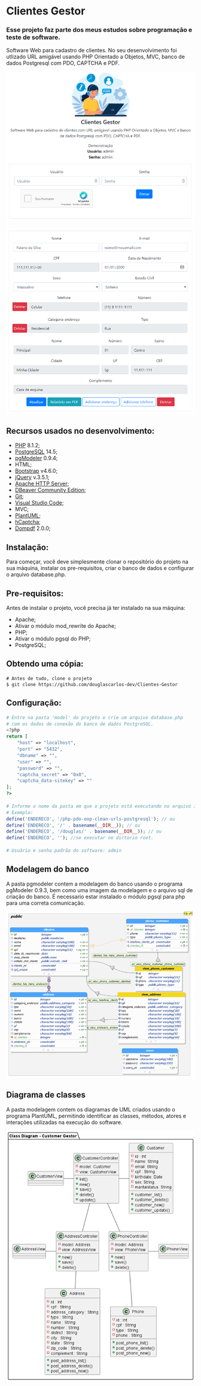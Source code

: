 # Clientes Gestor

### Esse projeto faz parte dos meus estudos sobre programação e teste de software.

Software Web para cadastro de clientes. No seu desenvolvimento foi utlizado URL amigável usando PHP Orientado a Objetos, MVC, banco de dados Postgresql com PDO, CAPTCHA e PDF.

![Logo API](./img/tela_login.png)

![Logo API](./img/tela_cliente.png)

## Recursos usados no desenvolvimento:

- [PHP](https://www.php.net/) 8.1.2;
- [PostgreSQL](https://www.postgresql.org/) 14.5;
- [pgModeler](https://github.com/pgmodeler/pgmodeler) 0.9.4;
- HTML;
- [Bootstrap](https://github.com/twbs/bootstrap) v4.6.0;
- [jQuery](https://github.com/jquery/jquery) v.3.5.1;
- [Apache HTTP Server](https://github.com/apache/httpd);
- [DBeaver Community Edition](https://github.com/dbeaver/dbeaver);
- [Git](https://git-scm.com);
- [Visual Studio Code](https://github.com/Microsoft/vscode/);
- MVC;
- [PlantUML](https://github.com/plantuml/plantuml);
- [hCaptcha](https://www.hcaptcha.com/);
- [Dompdf](https://github.com/dompdf/dompdf) 2.0.0;

## Instalação:

Para começar, você deve simplesmente clonar o repositório do projeto na sua máquina, instalar os pre-requisitos, criar o banco de dados e configurar o arquivo database.php.

## Pre-requisitos:

Antes de instalar o projeto, você precisa já ter instalado na sua máquina:

- Apache;
- Ativar o módulo mod_rewrite do Apache;
- PHP;
- Ativar o módulo pgsql do PHP;
- PostgreSQL;

## Obtendo uma cópia:

```shell
# Antes de tudo, clone o projeto
$ git clone https://github.com/douglascarlos-dev/Clientes-Gestor
```

## Configuração:

```php
# Entre na pasta 'model' do projeto e crie um arquivo database.php
# com os dados de conexão do banco de dados PostgreSQL.
<?php
return [
    "host" => "localhost",
    "port" => "5432",
    "dbname" => "",
    "user" => "",
    "password" => "",
    "captcha_secret" => "0x0",
    "captcha_data-sitekey" => ""
];
?>

# Informe o nome da pasta em que o projeto está executando no arquivo index.php
# Exemplo:
define('ENDERECO', '/php-pdo-oop-clean-urls-postgresql'); // ou
define('ENDERECO', '/' . basename(__DIR__)); // ou
define('ENDERECO', '/douglas/' . basename(__DIR__)); // ou
define('ENDERECO', ''); //se executar no dirtorio root.

# Usuário e senha padrão do software: admin
```

## Modelagem do banco

A pasta pgmodeler contem a modelagem do banco usando o programa pgModeler 0.9.3, bem como uma imagem da modelagem e o arquivo sql de criação do banco.
É necessario estar instalado o módulo pgsql para php para uma correta comunicação.

![Logo API](./pgmodeler/database_model.png)

## Diagrama de classes

A pasta modelagem contem os diagramas de UML criados usando o programa PlantUML, permitindo identificar as classes, métodos, atores e interações utilizadas na execução do software.

![Class Diagram](./modelagem/Class_Diagram.png)